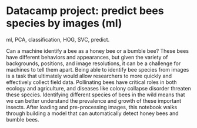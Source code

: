 # Datacamp project: predict bees species by images (ml)
ml, PCA, classification, HOG, SVC, predict.

Can a machine identify a bee as a honey bee or a bumble bee? These bees have different behaviors and appearances, but given the variety of backgrounds, positions, and image resolutions, it can be a challenge for machines to tell them apart.
Being able to identify bee species from images is a task that ultimately would allow researchers to more quickly and effectively collect field data. Pollinating bees have critical roles in both ecology and agriculture, and diseases like colony collapse disorder threaten these species. Identifying different species of bees in the wild means that we can better understand the prevalence and growth of these important insects.
After loading and pre-processing images, this notebook walks through building a model that can automatically detect honey bees and bumble bees.
